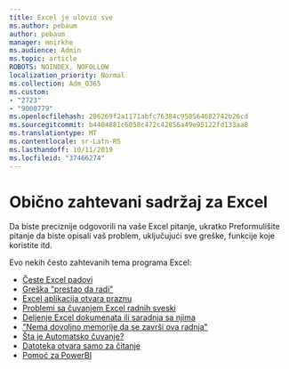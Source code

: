 ```yaml
---
title: Excel je ulovio sve
ms.author: pebaum
author: pebaum
manager: mnirkhe
ms.audience: Admin
ms.topic: article
ROBOTS: NOINDEX, NOFOLLOW
localization_priority: Normal
ms.collection: Adm_O365
ms.custom:
- "2723"
- "9000779"
ms.openlocfilehash: 286269f2a1171abfc76384c950564682742b26cd
ms.sourcegitcommit: b4484881c6058c472c42856a49e95122fd133aa8
ms.translationtype: MT
ms.contentlocale: sr-Latn-RS
ms.lasthandoff: 10/11/2019
ms.locfileid: "37466274"
---
```

# <a name="commonly-requested-content-for-excel"></a>Obično zahtevani sadržaj za Excel

Da biste preciznije odgovorili na vaše Excel pitanje, ukratko Preformulišite pitanje da biste opisali vaš problem, uključujući sve greške, funkcije koje koristite itd. 

Evo nekih često zahtevanih tema programa Excel:

- [Česte Excel padovi](https://support.office.com/article/Excel-not-responding-hangs-freezes-or-stops-working-37E7D3C9-9E84-40BF-A805-4CA6853A1FF4)
- [Greška "prestao da radi"](https://support.office.com/client/52bd7985-4e99-4a35-84c8-2d9b8301a2fa)
- [Excel aplikacija otvara praznu](https://docs.microsoft.com/office/troubleshoot/excel/excel-opens-blank)
- [Problemi sa čuvanjem Excel radnih sveski](https://docs.microsoft.com/office/troubleshoot/excel/issue-when-save-excel-workbooks)
- [Deljenje Excel dokumenata ili saradnja sa njima](https://support.office.com/article/7152aa8b-b791-414c-a3bb-3024e46fb104)
- ["Nema dovoljno memorije da se završi ova radnja"](https://docs.microsoft.com/office/troubleshoot/excel/available-resources-errors)
- [Šta je Automatsko čuvanje?](https://support.office.com/article/6d6bd723-ebfd-4e40-b5f6-ae6e8088f7a5)
- [Datoteka otvara samo za čitanje](https://support.office.com/article/why-did-my-file-open-read-only-3ab4b792-da50-4b38-8628-14c64e1f1d15)
- [Pomoć za PowerBI](https://powerbi.microsoft.com/en-us/support/)
